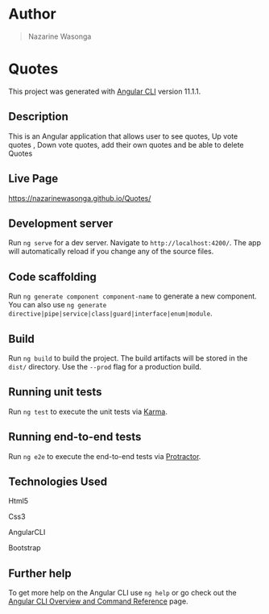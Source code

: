 # Author

>Nazarine Wasonga

# Quotes

This project was generated with [Angular CLI](https://github.com/angular/angular-cli) version 11.1.1.

## Description

This is an Angular application that allows user to see quotes, Up vote quotes , Down vote quotes, add their own quotes and be able to delete Quotes

## Live Page
https://nazarinewasonga.github.io/Quotes/

## Development server

Run `ng serve` for a dev server. Navigate to `http://localhost:4200/`. The app will automatically reload if you change any of the source files.

## Code scaffolding

Run `ng generate component component-name` to generate a new component. You can also use `ng generate directive|pipe|service|class|guard|interface|enum|module`.

## Build

Run `ng build` to build the project. The build artifacts will be stored in the `dist/` directory. Use the `--prod` flag for a production build.

## Running unit tests

Run `ng test` to execute the unit tests via [Karma](https://karma-runner.github.io).

## Running end-to-end tests

Run `ng e2e` to execute the end-to-end tests via [Protractor](http://www.protractortest.org/).

## Technologies Used

Html5

Css3

AngularCLI

Bootstrap

## Further help

To get more help on the Angular CLI use `ng help` or go check out the [Angular CLI Overview and Command Reference](https://angular.io/cli) page.


